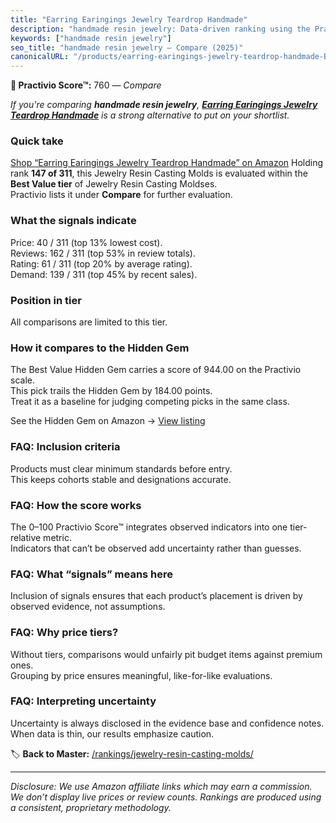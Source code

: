 ```yaml
---
title: "Earring Earingings Jewelry Teardrop Handmade"
description: "handmade resin jewelry: Data-driven ranking using the Practivio Score™. Positioned by quality, value, demand, findability, momentum."
keywords: ["handmade resin jewelry"]
seo_title: "handmade resin jewelry — Compare (2025)"
canonicalURL: "/products/earring-earingings-jewelry-teardrop-handmade-B09P1RVNR6/"
---
```


**🛒 Practivio Score™:** 760 — _Compare_


*If you're comparing **handmade resin jewelry**, **[Earring Earingings Jewelry Teardrop Handmade](https://www.amazon.com/dp/B09P1RVNR6?tag=practivio-20)** is a strong alternative to put on your shortlist.*
### Quick take
[Shop “Earring Earingings Jewelry Teardrop Handmade” on Amazon](https://www.amazon.com/dp/B09P1RVNR6?tag=practivio-20)
Holding rank **147 of 311**, this Jewelry Resin Casting Molds is evaluated within the **Best Value tier** of Jewelry Resin Casting Moldses.  
Practivio lists it under **Compare** for further evaluation.

### What the signals indicate
Price: 40 / 311 (top 13% lowest cost).  
Reviews: 162 / 311 (top 53% in review totals).  
Rating: 61 / 311 (top 20% by average rating).  
Demand: 139 / 311 (top 45% by recent sales).

### Position in tier
All comparisons are limited to this tier.

### How it compares to the Hidden Gem
The Best Value Hidden Gem carries a score of 944.00 on the Practivio scale.  
This pick trails the Hidden Gem by 184.00 points.  
Treat it as a baseline for judging competing picks in the same class.  

See the Hidden Gem on Amazon → [View listing](https://www.amazon.com/dp/B0871WGZKP?tag=practivio-20)

### FAQ: Inclusion criteria
Products must clear minimum standards before entry.  
This keeps cohorts stable and designations accurate.

### FAQ: How the score works
The 0–100 Practivio Score™ integrates observed indicators into one tier-relative metric.  
Indicators that can’t be observed add uncertainty rather than guesses.

### FAQ: What “signals” means here
Inclusion of signals ensures that each product’s placement is driven by observed evidence, not assumptions.

### FAQ: Why price tiers?
Without tiers, comparisons would unfairly pit budget items against premium ones.  
Grouping by price ensures meaningful, like-for-like evaluations.

### FAQ: Interpreting uncertainty
Uncertainty is always disclosed in the evidence base and confidence notes.  
When data is thin, our results emphasize caution.

<!-- Missing template for Compare/CompareWithinPriceClass -->


🏷️ **Back to Master:** [/rankings/jewelry-resin-casting-molds/](/rankings/jewelry-resin-casting-molds/)

---
_Disclosure: We use Amazon affiliate links which may earn a commission. We don’t display live prices or review counts. Rankings are produced using a consistent, proprietary methodology._

